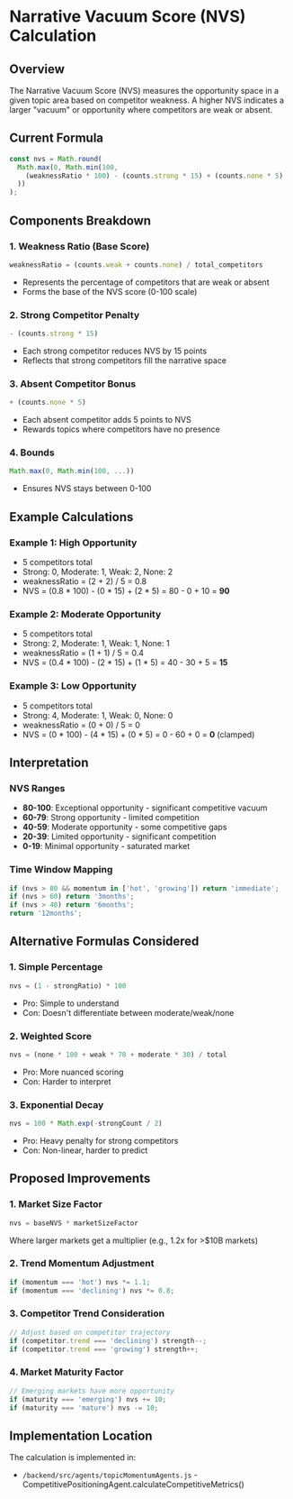 # Narrative Vacuum Score (NVS) Calculation

## Overview
The Narrative Vacuum Score (NVS) measures the opportunity space in a given topic area based on competitor weakness. A higher NVS indicates a larger "vacuum" or opportunity where competitors are weak or absent.

## Current Formula

```javascript
const nvs = Math.round(
  Math.max(0, Math.min(100, 
    (weaknessRatio * 100) - (counts.strong * 15) + (counts.none * 5)
  ))
);
```

## Components Breakdown

### 1. Weakness Ratio (Base Score)
```javascript
weaknessRatio = (counts.weak + counts.none) / total_competitors
```
- Represents the percentage of competitors that are weak or absent
- Forms the base of the NVS score (0-100 scale)

### 2. Strong Competitor Penalty
```javascript
- (counts.strong * 15)
```
- Each strong competitor reduces NVS by 15 points
- Reflects that strong competitors fill the narrative space

### 3. Absent Competitor Bonus
```javascript
+ (counts.none * 5)
```
- Each absent competitor adds 5 points to NVS
- Rewards topics where competitors have no presence

### 4. Bounds
```javascript
Math.max(0, Math.min(100, ...))
```
- Ensures NVS stays between 0-100

## Example Calculations

### Example 1: High Opportunity
- 5 competitors total
- Strong: 0, Moderate: 1, Weak: 2, None: 2
- weaknessRatio = (2 + 2) / 5 = 0.8
- NVS = (0.8 * 100) - (0 * 15) + (2 * 5) = 80 - 0 + 10 = **90**

### Example 2: Moderate Opportunity
- 5 competitors total
- Strong: 2, Moderate: 1, Weak: 1, None: 1
- weaknessRatio = (1 + 1) / 5 = 0.4
- NVS = (0.4 * 100) - (2 * 15) + (1 * 5) = 40 - 30 + 5 = **15**

### Example 3: Low Opportunity
- 5 competitors total
- Strong: 4, Moderate: 1, Weak: 0, None: 0
- weaknessRatio = (0 + 0) / 5 = 0
- NVS = (0 * 100) - (4 * 15) + (0 * 5) = 0 - 60 + 0 = **0** (clamped)

## Interpretation

### NVS Ranges
- **80-100**: Exceptional opportunity - significant competitive vacuum
- **60-79**: Strong opportunity - limited competition
- **40-59**: Moderate opportunity - some competitive gaps
- **20-39**: Limited opportunity - significant competition
- **0-19**: Minimal opportunity - saturated market

### Time Window Mapping
```javascript
if (nvs > 80 && momentum in ['hot', 'growing']) return 'immediate';
if (nvs > 60) return '3months';
if (nvs > 40) return '6months';
return '12months';
```

## Alternative Formulas Considered

### 1. Simple Percentage
```javascript
nvs = (1 - strongRatio) * 100
```
- Pro: Simple to understand
- Con: Doesn't differentiate between moderate/weak/none

### 2. Weighted Score
```javascript
nvs = (none * 100 + weak * 70 + moderate * 30) / total
```
- Pro: More nuanced scoring
- Con: Harder to interpret

### 3. Exponential Decay
```javascript
nvs = 100 * Math.exp(-strongCount / 2)
```
- Pro: Heavy penalty for strong competitors
- Con: Non-linear, harder to predict

## Proposed Improvements

### 1. Market Size Factor
```javascript
nvs = baseNVS * marketSizeFactor
```
Where larger markets get a multiplier (e.g., 1.2x for >$10B markets)

### 2. Trend Momentum Adjustment
```javascript
if (momentum === 'hot') nvs *= 1.1;
if (momentum === 'declining') nvs *= 0.8;
```

### 3. Competitor Trend Consideration
```javascript
// Adjust based on competitor trajectory
if (competitor.trend === 'declining') strength--;
if (competitor.trend === 'growing') strength++;
```

### 4. Market Maturity Factor
```javascript
// Emerging markets have more opportunity
if (maturity === 'emerging') nvs += 10;
if (maturity === 'mature') nvs -= 10;
```

## Implementation Location
The calculation is implemented in:
- `/backend/src/agents/topicMomentumAgents.js` - CompetitivePositioningAgent.calculateCompetitiveMetrics()
